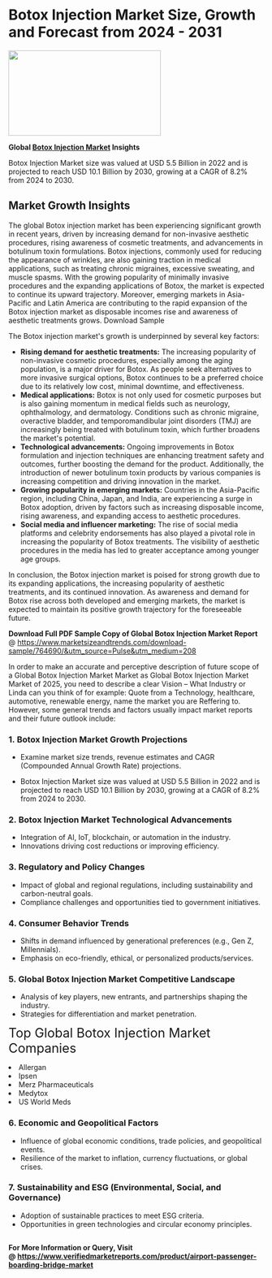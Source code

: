 <H1>Botox Injection Market Size, Growth and Forecast from 2024 - 2031</H1><img class="aligncenter size-medium wp-image-584254" src="https://thirdeyenews.in/wp-content/uploads/2024/09/Global-Market-Research-300x168.jpeg" alt="" width="300" height="168" /><p><strong>Global&nbsp;<a href="https://www.marketsizeandtrends.com/download-sample/764690/&amp;utm_source=Pulse&amp;utm_medium=208">Botox Injection Market</a> Insights</strong></p><p>Botox Injection Market size was valued at USD 5.5 Billion in 2022 and is projected to reach USD 10.1 Billion by 2030, growing at a CAGR of 8.2% from 2024 to 2030.</p><p><h2>Market Growth Insights</h2> <p>The global Botox injection market has been experiencing significant growth in recent years, driven by increasing demand for non-invasive aesthetic procedures, rising awareness of cosmetic treatments, and advancements in botulinum toxin formulations. Botox injections, commonly used for reducing the appearance of wrinkles, are also gaining traction in medical applications, such as treating chronic migraines, excessive sweating, and muscle spasms. With the growing popularity of minimally invasive procedures and the expanding applications of Botox, the market is expected to continue its upward trajectory. Moreover, emerging markets in Asia-Pacific and Latin America are contributing to the rapid expansion of the Botox injection market as disposable incomes rise and awareness of aesthetic treatments grows. Download Sample </p> <p>The Botox injection market's growth is underpinned by several key factors: <ul> <li><strong>Rising demand for aesthetic treatments:</strong> The increasing popularity of non-invasive cosmetic procedures, especially among the aging population, is a major driver for Botox. As people seek alternatives to more invasive surgical options, Botox continues to be a preferred choice due to its relatively low cost, minimal downtime, and effectiveness.</li> <li><strong>Medical applications:</strong> Botox is not only used for cosmetic purposes but is also gaining momentum in medical fields such as neurology, ophthalmology, and dermatology. Conditions such as chronic migraine, overactive bladder, and temporomandibular joint disorders (TMJ) are increasingly being treated with botulinum toxin, which further broadens the market's potential.</li> <li><strong>Technological advancements:</strong> Ongoing improvements in Botox formulation and injection techniques are enhancing treatment safety and outcomes, further boosting the demand for the product. Additionally, the introduction of newer botulinum toxin products by various companies is increasing competition and driving innovation in the market.</li> <li><strong>Growing popularity in emerging markets:</strong> Countries in the Asia-Pacific region, including China, Japan, and India, are experiencing a surge in Botox adoption, driven by factors such as increasing disposable income, rising awareness, and expanding access to aesthetic procedures.</li> <li><strong>Social media and influencer marketing:</strong> The rise of social media platforms and celebrity endorsements has also played a pivotal role in increasing the popularity of Botox treatments. The visibility of aesthetic procedures in the media has led to greater acceptance among younger age groups.</li> </ul> </p> <p>In conclusion, the Botox injection market is poised for strong growth due to its expanding applications, the increasing popularity of aesthetic treatments, and its continued innovation. As awareness and demand for Botox rise across both developed and emerging markets, the market is expected to maintain its positive growth trajectory for the foreseeable future. </p><p><span class=""><strong>Download Full PDF Sample Copy of Global Botox Injection Market Report</strong> @ <a href="https://www.marketsizeandtrends.com/download-sample/764690/&amp;utm_source=Pulse&amp;utm_medium=208" target="_blank">https://www.marketsizeandtrends.com/download-sample/764690/&amp;utm_source=Pulse&amp;utm_medium=208</a></span></p><p>In order to make an accurate and perceptive description of future scope of a Global&nbsp;Botox Injection Market Market as Global&nbsp;Botox Injection Market Market of 2025, you need to describe a clear Vision &ndash; What Industry or Linda can you think of for example: Quote from a Technology, healthcare, automotive, renewable energy, name the market you are Reffering to. However, some general trends and factors usually impact market reports and their future outlook include:</p><h3>1.&nbsp;<strong>Botox Injection Market Growth Projections</strong></h3><ul><li>Examine market size trends, revenue estimates and CAGR (Compounded Annual Growth Rate) projections.</li><li><p>Botox Injection Market size was valued at USD 5.5 Billion in 2022 and is projected to reach USD 10.1 Billion by 2030, growing at a CAGR of 8.2% from 2024 to 2030.</p></li></ul><h3>2.&nbsp;<strong>Botox Injection Market Technological Advancements</strong></h3><ul><li>Integration of AI, IoT, blockchain, or automation in the industry.</li><li>Innovations driving cost reductions or improving efficiency.</li></ul><h3>3.&nbsp;<strong>Regulatory and Policy Changes</strong></h3><ul><li>Impact of global and regional regulations, including sustainability and carbon-neutral goals.</li><li>Compliance challenges and opportunities tied to government initiatives.</li></ul><h3>4.&nbsp;<strong>Consumer Behavior Trends</strong></h3><ul><li>Shifts in demand influenced by generational preferences (e.g., Gen Z, Millennials).</li><li>Emphasis on eco-friendly, ethical, or personalized products/services.</li></ul><h3>5.&nbsp;<strong>Global Botox Injection Market Competitive Landscape</strong></h3><ul><li>Analysis of key players, new entrants, and partnerships shaping the industry.</li><li>Strategies for differentiation and market penetration.</li></ul><p data-pm-slice="1 1 []"><span style="color: inherit; font-family: inherit; font-size: 25px;">Top Global Botox Injection Market Companies</span></p><div class="" data-test-id=""><p><li>Allergan</li><li> Ipsen</li><li> Merz Pharmaceuticals</li><li> Medytox</li><li> US World Meds</li></p></div><h3>6.&nbsp;<strong>Economic and Geopolitical Factors</strong></h3><ul><li>Influence of global economic conditions, trade policies, and geopolitical events.</li><li>Resilience of the market to inflation, currency fluctuations, or global crises.</li></ul><h3>7.&nbsp;<strong>Sustainability and ESG (Environmental, Social, and Governance)</strong></h3><ul><li>Adoption of sustainable practices to meet ESG criteria.</li><li>Opportunities in green technologies and circular economy principles.</li></ul><h2><strong style="font-size: 14px;">For More Information or Query, Visit @&nbsp;</strong><a style="background-color: #ffffff; font-size: 14px;" href="https://www.marketsizeandtrends.com/report/botox-injection-market/" target="_blank">https://www.verifiedmarketreports.com/product/airport-passenger-boarding-bridge-market</a></h2>
